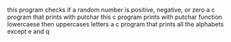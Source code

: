 this program checks if a random number is positive, negative, or zero
a c program that prints with putchar 
this c program prints with putchar function lowercaese then uppercases letters
a c program that prints all the alphabets except e and q
